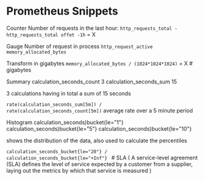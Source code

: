 # Prometheus Snippets

Counter
Number of requests in the last hour:  `http_requests_total - http_requests_total offet -1h` = X

Gauge
Number of request in process
`http_request_active`
`memory_allocated_bytes`

Transform in gigabytes
`memory_allocated_bytes / (1024*1024*1024)` = X # gigabytes

Summary
calculation_seconds_count 3
calculation_seconds_sum 15

3 calculations having in total a sum of 15 seconds

`rate(calculation_seconds_sum[5m]) / rate(calculation_seconds_count[5m])`
average rate over a 5 minute period

Histogram
calculation_seconds)bucket{le="1"} 
calculation_seconds)bucket{le="5"} 
calculation_seconds)bucket{le="10"} 

shows the distribution of the data, also used to calculate the percentiles

`calculation_seconds_bucket{le="20"} / calculation_seconds_bucket{le="+Inf"} ` # SLA ( A service-level agreement (SLA) defines the level of service expected by a customer from a supplier, laying out the metrics by which that service is measured ) 

